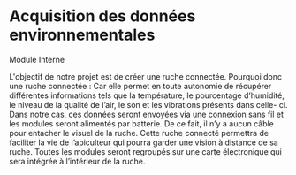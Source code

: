 # Acquisition des données environnementales

Module Interne

L'objectif de notre projet est de créer une ruche connectée.
Pourquoi donc une ruche connectée :
Car elle permet en toute autonomie de récupérer différentes informations tels que la température, le pourcentage d’humidité, le niveau de la qualité de l’air, le son et les vibrations présents dans celle- ci. Dans notre cas, ces données seront envoyées via une connexion sans fil et les modules seront alimentés par batterie. De ce fait, il n’y a aucun câble pour entacher le visuel de la ruche.
Cette ruche connecté permettra de faciliter la vie de l’apiculteur qui pourra garder une vision à distance de sa ruche.
Toutes les modules seront regroupés sur une carte électronique qui sera intégrée à l’intérieur de la ruche.

